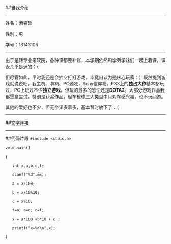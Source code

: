##自我介绍
***
姓名：汤睿哲

性别：男

学号：13143106
***
由于是转专业来软院，各种课都要补修，本学期依然和学弟学妹们一起上着课，课表几乎是满的：（

但尽管如此，平时我还是会抽空打打游戏，毕竟自认为是核心玩家：）既然提到游戏就说说吧，我主机、*掌机*、PC通吃，Sony信仰粉，PS3上的**独占大作**基本都玩过，PC上玩过不少**独立游戏**，但玩的最多的恐怕还是**DOTA2**。大部分游戏作品我都愿意尝试，特别是获奖作品，但车枪球三大类型中只对车感兴趣，也不玩网游。

其他的爱好也不少，但无奈课多事多，基本暂时放下了：（
***
##[文字连接]()
***
##代码片段
`#include <stdio.h>`

`void main()`

`{`

`	int x,a,b,c,t;`

`	scanf("%d",&x);`

`	a = x/100;`

`	b = x/10%10;`

`	c = x%10;`

`	t=a; a=c; c=t;`

`	x = a*100 +b*10 + c ;`

`	printf("x=%d\n",x);`

`}`

